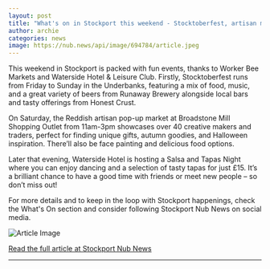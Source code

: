 ```yaml
---
layout: post
title: "What's on in Stockport this weekend - Stocktoberfest, artisan market, and more"
author: archie
categories: news
image: https://nub.news/api/image/694784/article.jpeg
---
```

This weekend in Stockport is packed with fun events, thanks to Worker Bee Markets and Waterside Hotel & Leisure Club. Firstly, Stocktoberfest runs from Friday to Sunday in the Underbanks, featuring a mix of food, music, and a great variety of beers from Runaway Brewery alongside local bars and tasty offerings from Honest Crust. 

On Saturday, the Reddish artisan pop-up market at Broadstone Mill Shopping Outlet from 11am-3pm showcases over 40 creative makers and traders, perfect for finding unique gifts, autumn goodies, and Halloween inspiration. There’ll also be face painting and delicious food options. 

Later that evening, Waterside Hotel is hosting a Salsa and Tapas Night where you can enjoy dancing and a selection of tasty tapas for just £15. It’s a brilliant chance to have a good time with friends or meet new people – so don’t miss out! 

For more details and to keep in the loop with Stockport happenings, check the What's On section and consider following Stockport Nub News on social media.

![Article Image](https://nub.news/api/image/694784/article.jpeg)

[Read the full article at Stockport Nub News](https://stockport.nub.news/news/local-news/sp11957-whats-on-in-stockport-this-weekend-stocktoberfest-artisan-market-and-more-273132)

---
